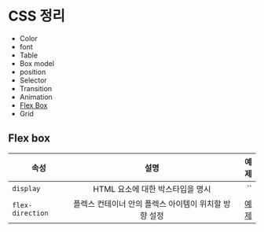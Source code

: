 
# CSS 정리

- Color
- font
- Table
- Box model
- position
- Selector
- Transition
- Animation
- [Flex Box](#flex-box)
- Grid

## Flex box
속성 | 설명 | 예제
---|:---:|---:
`display`        | HTML 요소에 대한 박스타입을 명시 | ``
`flex-direction` | 플렉스 컨테이너 안의 플렉스 아이템이 위치할 방향 설정 | [예제](flexBox/CSS-flexBox-display.html)


